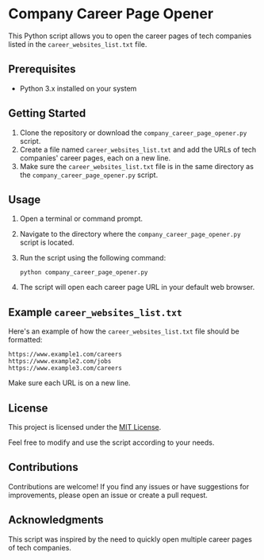 # Company Career Page Opener

This Python script allows you to open the career pages of tech companies listed in the `career_websites_list.txt` file.

## Prerequisites

- Python 3.x installed on your system

## Getting Started

1. Clone the repository or download the `company_career_page_opener.py` script.
2. Create a file named `career_websites_list.txt` and add the URLs of tech companies' career pages, each on a new line.
3. Make sure the `career_websites_list.txt` file is in the same directory as the `company_career_page_opener.py` script.

## Usage

1. Open a terminal or command prompt.
2. Navigate to the directory where the `company_career_page_opener.py` script is located.
3. Run the script using the following command:

   ```shell
   python company_career_page_opener.py
   ```

4. The script will open each career page URL in your default web browser.

## Example `career_websites_list.txt`

Here's an example of how the `career_websites_list.txt` file should be formatted:

```
https://www.example1.com/careers
https://www.example2.com/jobs
https://www.example3.com/careers
```

Make sure each URL is on a new line.

## License

This project is licensed under the [MIT License](LICENSE).

Feel free to modify and use the script according to your needs.

## Contributions

Contributions are welcome! If you find any issues or have suggestions for improvements, please open an issue or create a pull request.

## Acknowledgments

This script was inspired by the need to quickly open multiple career pages of tech companies.